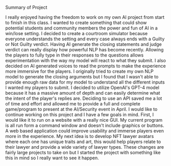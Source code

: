 Summary of Project

I really enjoyed having the freedom to work on my own AI project from start to finish in this class. I wanted to create something that could show potential students and community members the power and fun of AI in a win/lose setting. I decided to create a courtroom simulator because everyone understands the setting and every case always ends with a Guilty or Not Guilty verdict. Having AI generate the closing statements and judge verdict can really display how powerful NLP has become recently. Allowing the players to fully type in their responses to the questions allows experimentation with the way my model will react to what they submit. I also decided on AI generated voices to read the prompts to make the experience more immersive for the players. I originally tried to create my own NLP model to generate the closing arguments but I found that I wasn't able to provide enough raw data for my model to understand all the different inputs I wanted my players to submit. I decided to utilize OpenAI's GPT-4 model because it has a massive amount of depth and can easily determine what the intent of the player's replies are. Deciding to use an API saved me a lot of time and effort and allowed me to provide a full and complete game/program to present at the AI/Security event in April.
I would like to continue working on this project and I have a few goals in mind. First, I would like it to run on a website with a really nice GUI. My current program is all run form a command window and doesn't include graphics or buttons. A web based application could improve usability and immerse players even more in the experience. My next idea is to develop NFT lawyer avatars where each one has unique traits and art, this would help players relate to their lawyer and provide a wide variety of lawyer types. These changes are fairly large projects to take on but I started the project with something like this in mind so I really want to see it happen.
